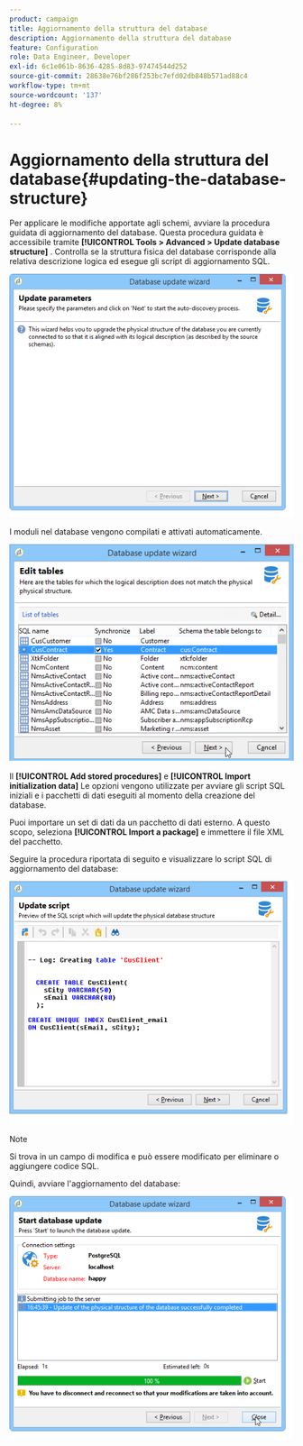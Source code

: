 ```yaml
---
product: campaign
title: Aggiornamento della struttura del database
description: Aggiornamento della struttura del database
feature: Configuration
role: Data Engineer, Developer
exl-id: 6c1e061b-8636-4285-8d83-97474544d252
source-git-commit: 28638e76bf286f253bc7efd02db848b571ad88c4
workflow-type: tm+mt
source-wordcount: '137'
ht-degree: 8%

---
```


# Aggiornamento della struttura del database{#updating-the-database-structure}



Per applicare le modifiche apportate agli schemi, avviare la procedura guidata di aggiornamento del database. Questa procedura guidata è accessibile tramite **[!UICONTROL Tools > Advanced > Update database structure]** . Controlla se la struttura fisica del database corrisponde alla relativa descrizione logica ed esegue gli script di aggiornamento SQL.

![](assets/d_ncs_integration_schema_update.png)

I moduli nel database vengono compilati e attivati automaticamente.

![](assets/d_ncs_integration_schema_update_select.png)

Il **[!UICONTROL Add stored procedures]** e **[!UICONTROL Import initialization data]** Le opzioni vengono utilizzate per avviare gli script SQL iniziali e i pacchetti di dati eseguiti al momento della creazione del database.

Puoi importare un set di dati da un pacchetto di dati esterno. A questo scopo, seleziona **[!UICONTROL Import a package]** e immettere il file XML del pacchetto.

Seguire la procedura riportata di seguito e visualizzare lo script SQL di aggiornamento del database:

![](assets/d_ncs_integration_schema_update2.png)

>[!NOTE]
>
>Si trova in un campo di modifica e può essere modificato per eliminare o aggiungere codice SQL.

Quindi, avviare l&#39;aggiornamento del database:

![](assets/d_ncs_integration_schema_update3.png)
